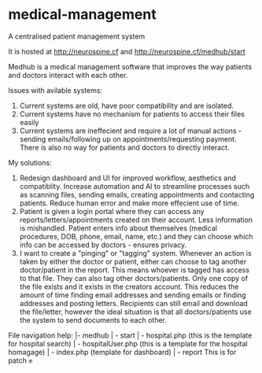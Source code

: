 # medical-management
A centralised patient management system

It is hosted at http://neurospine.cf and http://neurospine.cf/medhub/start

Medhub is a medical management software that improves the way patients and doctors interact with each other.

Issues with avilable systems:
1) Current systems are old, have poor compatibility and are isolated.
2) Current systems have no mechanism for patients to access their files easily
3) Current systems are ineffecient and require a lot of manual actions - sending emails/following up on appointments/requesting payment. There is also no way for patients and doctors to directly interact.

My solutions:
1) Redesign dashboard and UI for improved workflow, aesthetics and compatiblity. Increase automation and AI to streamline processes such as scanning files, sending emails, creating appointments and contacting patients. Reduce human error and make more effecient use of time.
2) Patient is given a login portal where they can access any reports/letters/appointments created on their account. Less information is mishandled. Patient enters info about themselves (medical procedures, DOB, phone, email, name, etc.) and they can choose which info can be accessed by doctors - ensures privacy.
3) I want to create a "pinging" or "tagging" system. Whenever an action is taken by either the doctor or patient, either can choose to tag another doctor/patient in the report. This means whoever is tagged has access to that file. They can also tag other doctors/patients. Only one copy of the file exists and it exists in the creators account. This reduces the amount of time finding email addresses and sending emails or finding addresses and posting letters. Recipients can still email and download the file/letter, however the ideal situation is that all doctors/patients use the system to send documents to each other. 

File navigation help:
|- medhub
  | - start
    | - hospital.php (this is the template for hospital search)
    | - hospitalUser.php (this is a template for the hospital homagage)
    | - index.php (template for dashboard)
    | - report
This is for patch ✊
